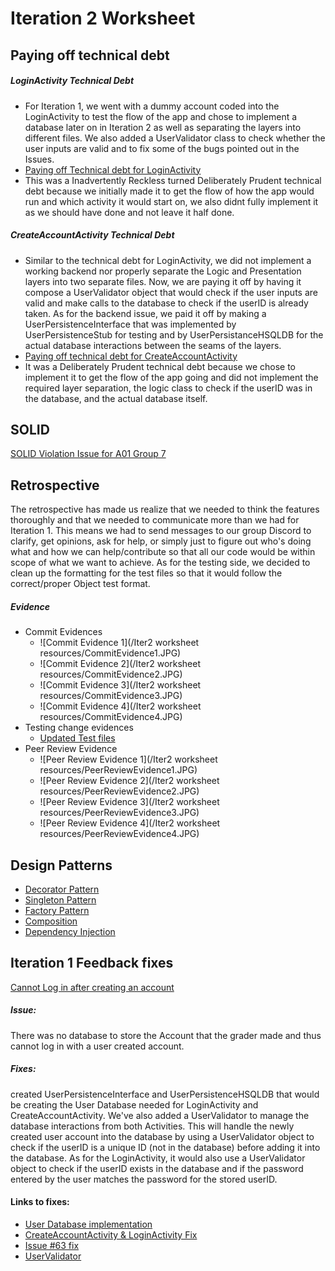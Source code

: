 Iteration 2 Worksheet
======
Paying off technical debt
---
##### LoginActivity Technical Debt
+ For Iteration 1, we went with a dummy account coded into the LoginActivity to test the flow of the app and chose to implement a database later on in Iteration 2 as well as separating the layers into different files. We also added a UserValidator class to check whether the user inputs are valid and to fix some of the bugs pointed out in the Issues.
+ [Paying off Technical debt for LoginActivity](https://code.cs.umanitoba.ca/3350-winter-2021-a03/Team-7/-/commit/882bfca8f0e8194f11a8b7fe3cd2f557d72c6aba)
+ This was a Inadvertently Reckless turned Deliberately Prudent technical debt because we initially made it to get the flow of how the app would run and which activity it would start on, we also didnt fully implement it as we should have done and not leave it half done.

##### CreateAccountActivity Technical Debt
+ Similar to the technical debt for LoginActivity, we did not implement a working backend nor properly separate the Logic and Presentation layers into two separate files. Now, we are paying it off by having it compose a UserValidator object that would check if the user inputs are valid and make calls to the database to check if the userID is already taken. As for the backend issue, we paid it off by making a UserPersistenceInterface that was implemented by UserPersistenceStub for testing and by UserPersistanceHSQLDB for the actual database interactions between the seams of the layers.
+ [Paying off technical debt for CreateAccountActivity](https://code.cs.umanitoba.ca/3350-winter-2021-a03/Team-7/-/commit/8af93f9817e5b628b2b0dad9027be4aa9c9754b4)
+ It was a Deliberately Prudent technical debt because we chose to implement it to get the flow of the app going and did not implement the required layer separation, the logic class to check if the userID was in the database, and the actual database itself.

SOLID
------
[SOLID Violation Issue for A01 Group 7](https://code.cs.umanitoba.ca/3350-winter-2021-a01/umhub-7/-/issues/54)

Retrospective
----
The retrospective has made us realize that we needed to think the features thoroughly and that we needed to communicate more than we had for Iteration 1. This means we had to send messages to our group Discord to clarify, get opinions, ask for help, or simply just to figure out who's doing what and how we can help/contribute so that all our code would be within scope of what we want to achieve. As for the testing side, we decided to clean up the formatting for the test files so that it would follow the correct/proper Object test format.

##### Evidence
+ Commit Evidences
    + ![Commit Evidence 1](/Iter2 worksheet resources/CommitEvidence1.JPG)
    + ![Commit Evidence 2](/Iter2 worksheet resources/CommitEvidence2.JPG)
    + ![Commit Evidence 3](/Iter2 worksheet resources/CommitEvidence3.JPG)
    + ![Commit Evidence 4](/Iter2 worksheet resources/CommitEvidence4.JPG)
+ Testing change evidences
    + [Updated Test files](https://code.cs.umanitoba.ca/3350-winter-2021-a03/Team-7/-/commit/b8e460076d7aa4397233496f90164f313f14e579)
+ Peer Review Evidence
    + ![Peer Review Evidence 1](/Iter2 worksheet resources/PeerReviewEvidence1.JPG)
    + ![Peer Review Evidence 2](/Iter2 worksheet resources/PeerReviewEvidence2.JPG)
    + ![Peer Review Evidence 3](/Iter2 worksheet resources/PeerReviewEvidence3.JPG)
    + ![Peer Review Evidence 4](/Iter2 worksheet resources/PeerReviewEvidence4.JPG)

Design Patterns
------
+ [Decorator Pattern](https://code.cs.umanitoba.ca/3350-winter-2021-a03/Team-7/-/blob/development/app/src/main/java/comp3350/team7/scheduleapp/logic/exceptions/base/UserDBException.java)
+ [Singleton Pattern](https://code.cs.umanitoba.ca/3350-winter-2021-a03/Team-7/-/blob/development/app/src/main/java/comp3350/team7/scheduleapp/logic/UserValidator.java)
+ [Factory Pattern](https://code.cs.umanitoba.ca/3350-winter-2021-a03/Team-7/-/blob/development/app/src/main/java/comp3350/team7/scheduleapp/persistence/EventPersistenceInterface.java)
+ [Composition](https://code.cs.umanitoba.ca/3350-winter-2021-a03/Team-7/-/blob/development/app/src/main/java/comp3350/team7/scheduleapp/presentation/activity/LoginActivity.java)
+ [Dependency Injection](https://code.cs.umanitoba.ca/3350-winter-2021-a03/Team-7/-/blob/development/app/src/main/java/comp3350/team7/scheduleapp/logic/UserValidator.java)

Iteration 1 Feedback fixes
------
[Cannot Log in after creating an account](https://code.cs.umanitoba.ca/3350-winter-2021-a03/Team-7/-/issues/64)

##### Issue:
 There was no database to store the Account that the grader made and thus cannot log in with a user created account.

##### Fixes: 
created UserPersistenceInterface and UserPersistenceHSQLDB that would be creating the User Database needed for LoginActivity and CreateAccountActivity. We've also added a UserValidator to manage the database interactions from both Activities. This will handle the newly created user account into the database by using a UserValidator object to check if the userID is a unique ID (not in the database) before adding it into the database. As for the LoginActivity, it would also use a UserValidator object to check if the userID exists in the database and if the password entered by the user matches the password for the stored userID.

#### Links to fixes:
+ [User Database implementation](https://code.cs.umanitoba.ca/3350-winter-2021-a03/Team-7/-/commit/405f465434b4cc2d83457dcfa63912a2de60ac92)
+ [CreateAccountActivity & LoginActivity Fix](https://code.cs.umanitoba.ca/3350-winter-2021-a03/Team-7/-/commit/cc4188f0220863e51c60f571309dfbf275e2af28)
+ [Issue #63 fix](https://code.cs.umanitoba.ca/3350-winter-2021-a03/Team-7/-/commit/4c30df5026a439202b6fe873233ed323d2027226)
+ [UserValidator](https://code.cs.umanitoba.ca/3350-winter-2021-a03/Team-7/-/commit/e9ff140a534875cc67819fecf21d46c6291e8a82)
